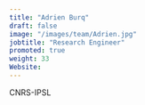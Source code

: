 ```yaml
---
title: "Adrien Burq"
draft: false
image: "/images/team/Adrien.jpg"
jobtitle: "Research Engineer"
promoted: true
weight: 33
Website:
---
```



CNRS-IPSL
